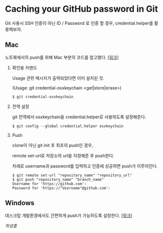 # Caching your GitHub password in Git
Git 사용시 SSH 인증이 아닌 ID / Password 로 인증 할 경우, credential.helper를 활용해보자.

## Mac
노트북에서의 push를 위해 Mac 부분의 코드를 참고했다. [[링크](https://help.github.com/articles/caching-your-github-password-in-git/#platform-mac)]

1. 확인용 커맨드

    Usage 관련 메시지가 출력되었다면 이미 설치된 것.
    
    (Usage: git credential-osxkeychain <get|store|erase>)

    ```
    $ git credential-osxkeychain
    ```

2. 전역 설정

    git 전역에서 osxkeychain을 credential.helper로 사용하도록 설정해준다.

    ```
    $ git config --global credential.helper osxkeychain
    ```

3. Push

    clone이 아닌 git init 후 최초의 push인 경우,

    remote set-url로 저장소의 url을 지정해준 후 push한다.

    차례로 username과 password를 입력하고 인증에 성공하면 push가 이루어진다.

    ```
    $ git remote set-url "repository_name" "repository_url"
    $ git push "repository_name" "branch_name"
    Username for 'https://github.com':
    Password for 'https://"Username"@github.com':
    ```

## Windows
데스크탑 개발환경에서도 간편하게 push가 가능하도록 설정한다. [[링크](https://help.github.com/articles/caching-your-github-password-in-git/)]

*작성중*
